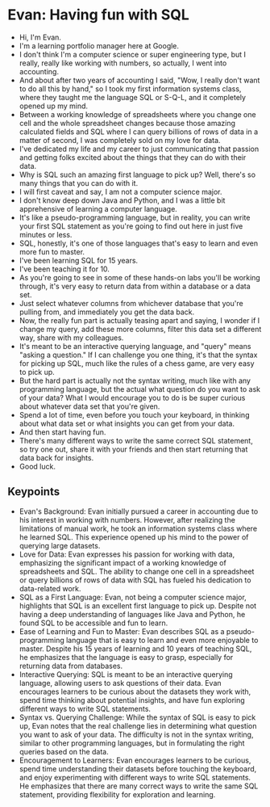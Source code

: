 # Evan: Having fun with SQL

- Hi, I'm Evan.
- I'm a learning portfolio manager here at Google.
- I don't think I'm a computer science or super engineering type, but I really, really like working with numbers, so actually, I went into accounting.
- And about after two years of accounting I said, "Wow, I really don't want to do all this by hand," so I took my first information systems class, where they taught me the language SQL or S-Q-L, and it completely opened up my mind.
- Between a working knowledge of spreadsheets where you change one cell and the whole spreadsheet changes because those amazing calculated fields and SQL where I can query billions of rows of data in a matter of second, I was completely sold on my love for data.
- I've dedicated my life and my career to just communicating that passion and getting folks excited about the things that they can do with their data.
- Why is SQL such an amazing first language to pick up? Well, there's so many things that you can do with it.
- I will first caveat and say, I am not a computer science major.
- I don't know deep down Java and Python, and I was a little bit apprehensive of learning a computer language.
- It's like a pseudo-programming language, but in reality, you can write your first SQL statement as you're going to find out here in just five minutes or less.
- SQL, honestly, it's one of those languages that's easy to learn and even more fun to master.
- I've been learning SQL for 15 years.
- I've been teaching it for 10.
- As you're going to see in some of these hands-on labs you'll be working through, it's very easy to return data from within a database or a data set.
- Just select whatever columns from whichever database that you're pulling from, and immediately you get the data back.
- Now, the really fun part is actually teasing apart and saying, I wonder if I change my query, add these more columns, filter this data set a different way, share with my colleagues.
- It's meant to be an interactive querying language, and "query" means "asking a question." If I can challenge you one thing, it's that the syntax for picking up SQL, much like the rules of a chess game, are very easy to pick up.
- But the hard part is actually not the syntax writing, much like with any programming language, but the actual what question do you want to ask of your data? What I would encourage you to do is be super curious about whatever data set that you're given.
- Spend a lot of time, even before you touch your keyboard, in thinking about what data set or what insights you can get from your data.
- And then start having fun.
- There's many different ways to write the same correct SQL statement, so try one out, share it with your friends and then start returning that data back for insights.
- Good luck.

## Keypoints

- Evan's Background: Evan initially pursued a career in accounting due to his interest in working with numbers. However, after realizing the limitations of manual work, he took an information systems class where he learned SQL. This experience opened up his mind to the power of querying large datasets.
- Love for Data: Evan expresses his passion for working with data, emphasizing the significant impact of a working knowledge of spreadsheets and SQL. The ability to change one cell in a spreadsheet or query billions of rows of data with SQL has fueled his dedication to data-related work.
- SQL as a First Language: Evan, not being a computer science major, highlights that SQL is an excellent first language to pick up. Despite not having a deep understanding of languages like Java and Python, he found SQL to be accessible and fun to learn.
- Ease of Learning and Fun to Master: Evan describes SQL as a pseudo-programming language that is easy to learn and even more enjoyable to master. Despite his 15 years of learning and 10 years of teaching SQL, he emphasizes that the language is easy to grasp, especially for returning data from databases.
- Interactive Querying: SQL is meant to be an interactive querying language, allowing users to ask questions of their data. Evan encourages learners to be curious about the datasets they work with, spend time thinking about potential insights, and have fun exploring different ways to write SQL statements.
- Syntax vs. Querying Challenge: While the syntax of SQL is easy to pick up, Evan notes that the real challenge lies in determining what question you want to ask of your data. The difficulty is not in the syntax writing, similar to other programming languages, but in formulating the right queries based on the data.
- Encouragement to Learners: Evan encourages learners to be curious, spend time understanding their datasets before touching the keyboard, and enjoy experimenting with different ways to write SQL statements. He emphasizes that there are many correct ways to write the same SQL statement, providing flexibility for exploration and learning.